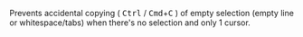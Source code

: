 Prevents accidental copying ( <kbd>Ctrl</kbd> / <kbd>Cmd</kbd>+<kbd>C</kbd> ) of empty selection (empty line or whitespace/tabs) when there's no selection and only 1 cursor.
